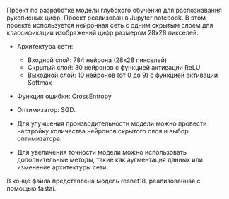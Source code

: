 Проект по разработке модели глубокого обучения для распознавания рукописных цифр. 
Проект реализован в Jupyter notebook.
В этом проекте используется нейронная сеть с одним скрытым слоем для классификации изображений цифр размером 28x28 пикселей.
- Архитектура сети: 
    - Входной слой: 784 нейрона (28x28 пикселей)
    - Скрытый слой: 30 нейронов с функцией активации ReLU
    - Выходной слой: 10 нейронов (от 0 до 9) с функцией активации Softmax
- Функция ошибки: CrossEntropy
- Оптимизатор: SGD.

- Для улучшения производительности модели можно провести настройку количества нейронов скрытого слоя и выбор оптимизатора.
- Для увеличения точности модели можно использовать дополнительные методы, такие как аугментация данных или изменение архитектуры сети.

В конце файла представлена модель resnet18, реализованная с помощью fastai.
